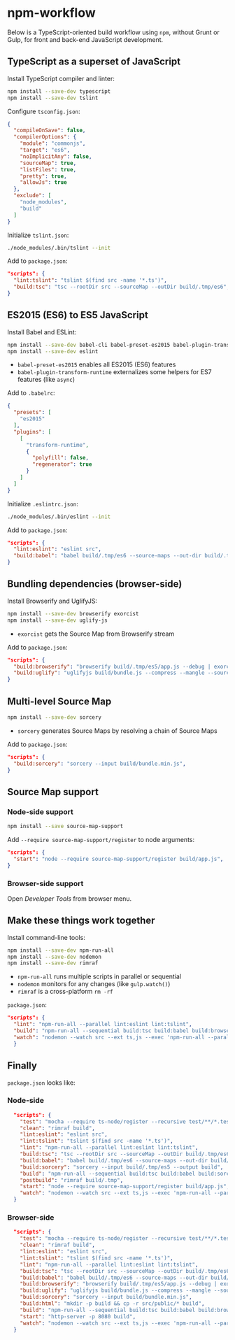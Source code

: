 npm-workflow
============

Below is a TypeScript-oriented build workflow using `npm`, without Grunt or Gulp, for front and back-end JavaScript development.

TypeScript as a superset of JavaScript
--------------------------------------

Install TypeScript compiler and linter:

```sh
npm install --save-dev typescript
npm install --save-dev tslint
```

Configure `tsconfig.json`:

```json
{
  "compileOnSave": false,
  "compilerOptions": {
    "module": "commonjs",
    "target": "es6",
    "noImplicitAny": false,
    "sourceMap": true,
    "listFiles": true,
    "pretty": true,
    "allowJs": true
  },
  "exclude": [
    "node_modules",
    "build"
  ]
}
```

Initialize `tslint.json`:

```sh
./node_modules/.bin/tslint --init
```

Add to `package.json`:

```json
"scripts": {
  "lint:tslint": "tslint $(find src -name '*.ts')",
  "build:tsc": "tsc --rootDir src --sourceMap --outDir build/.tmp/es6",
}
```

ES2015 (ES6) to ES5 JavaScript
------------------------------

Install Babel and ESLint:

```sh
npm install --save-dev babel-cli babel-preset-es2015 babel-plugin-transform-runtime
npm install --save-dev eslint
```

- `babel-preset-es2015` enables all ES2015 (ES6) features
- `babel-plugin-transform-runtime` externalizes some helpers for ES7 features (like `async`)

Add to `.babelrc`:

```json
{
  "presets": [
    "es2015"
  ],
  "plugins": [
    [
      "transform-runtime",
      {
        "polyfill": false,
        "regenerator": true
      }
    ]
  ]
}
```

Initialize `.eslintrc.json`:

```sh
./node_modules/.bin/eslint --init
```

Add to `package.json`:

```json
"scripts": {
  "lint:eslint": "eslint src",
  "build:babel": "babel build/.tmp/es6 --source-maps --out-dir build/.tmp/es5",
}
```

Bundling dependencies (browser-side)
------------------------------------

Install Browserify and UglifyJS:

```sh
npm install --save-dev browserify exorcist
npm install --save-dev uglify-js
```

- `exorcist` gets the Source Map from Browserify stream 

Add to `package.json`:

```json
"scripts": {
  "build:browserify": "browserify build/.tmp/es5/app.js --debug | exorcist build/bundle.js.map --base build > build/bundle.js",
  "build:uglify": "uglifyjs build/bundle.js --compress --mangle --source-map build/bundle.min.js.map --prefix relative --output build/bundle.min.js",
}
```

Multi-level Source Map
----------------------

```sh
npm install --save-dev sorcery
```

- `sorcery` generates Source Maps by resolving a chain of Source Maps

Add to `package.json`:

```json
"scripts": {
  "build:sorcery": "sorcery --input build/bundle.min.js",
}
```

Source Map support
------------------

### Node-side support

```sh
npm install --save source-map-support
```

Add `--require source-map-support/register` to node arguments:

```json
"scripts": {
  "start": "node --require source-map-support/register build/app.js",
}
```

### Browser-side support

Open _Developer Tools_ from browser menu. 

Make these things work together
-------------------------------

Install command-line tools:

```sh
npm install --save-dev npm-run-all
npm install --save-dev nodemon
npm install --save-dev rimraf
```

- `npm-run-all` runs multiple scripts in parallel or sequential
- `nodemon` monitors for any changes (like `gulp.watch()`)
- `rimraf` is a cross-platform `rm -rf`

`package.json`:

```json
"scripts": {
  "lint": "npm-run-all --parallel lint:eslint lint:tslint",
  "build": "npm-run-all --sequential build:tsc build:babel build:browserify build:uglify build:sorcery build:html",
  "watch": "nodemon --watch src --ext ts,js --exec 'npm-run-all --parallel test lint --sequential clean build start'"
  }
```

Finally
-------

`package.json` looks like:

### Node-side

```json
  "scripts": {
    "test": "mocha --require ts-node/register --recursive test/**/*.test.ts",
    "clean": "rimraf build",
    "lint:eslint": "eslint src",
    "lint:tslint": "tslint $(find src -name '*.ts')",
    "lint": "npm-run-all --parallel lint:eslint lint:tslint",
    "build:tsc": "tsc --rootDir src --sourceMap --outDir build/.tmp/es6",
    "build:babel": "babel build/.tmp/es6 --source-maps --out-dir build/.tmp/es5",
    "build:sorcery": "sorcery --input build/.tmp/es5 --output build",
    "build": "npm-run-all --sequential build:tsc build:babel build:sorcery",
    "postbuild": "rimraf build/.tmp",
    "start": "node --require source-map-support/register build/app.js",
    "watch": "nodemon --watch src --ext ts,js --exec 'npm-run-all --parallel test lint --sequential clean build start'"
  }
```

### Browser-side

```json
  "scripts": {
    "test": "mocha --require ts-node/register --recursive test/**/*.test.ts",
    "clean": "rimraf build",
    "lint:eslint": "eslint src",
    "lint:tslint": "tslint $(find src -name '*.ts')",
    "lint": "npm-run-all --parallel lint:eslint lint:tslint",
    "build:tsc": "tsc --rootDir src --sourceMap --outDir build/.tmp/es6",
    "build:babel": "babel build/.tmp/es6 --source-maps --out-dir build/.tmp/es5",
    "build:browserify": "browserify build/.tmp/es5/app.js --debug | exorcist build/bundle.js.map --base build > build/bundle.js",
    "build:uglify": "uglifyjs build/bundle.js --compress --mangle --source-map build/bundle.min.js.map --prefix relative --output build/bundle.min.js",
    "build:sorcery": "sorcery --input build/bundle.min.js",
    "build:html": "mkdir -p build && cp -r src/public/* build",
    "build": "npm-run-all --sequential build:tsc build:babel build:browserify build:uglify build:sorcery build:html",
    "start": "http-server -p 8080 build",
    "watch": "nodemon --watch src --ext ts,js --exec 'npm-run-all --parallel test lint --sequential clean build'"
  }
```
